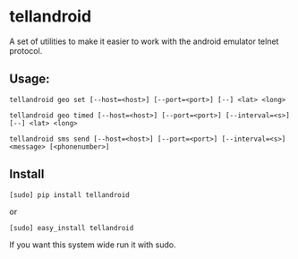 tellandroid
===========

A set of utilities to make it easier to work with the android emulator telnet protocol.

Usage:
------

``tellandroid geo set [--host=<host>] [--port=<port>] [--] <lat> <long>``

``tellandroid geo timed [--host=<host>] [--port=<port>] [--interval=<s>] [--] <lat> <long>``

``tellandroid sms send [--host=<host>] [--port=<port>] [--interval=<s>] <message> [<phonenumber>]``

Install
-------

``[sudo] pip install tellandroid``

or 

``[sudo] easy_install tellandroid``

If you want this system wide run it with sudo.
